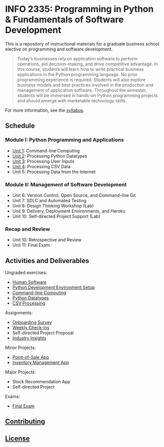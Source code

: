 # INFO 2335: Programming in Python & Fundamentals of Software Development

This is a repository of instructional materials for a graduate business school elective on programming and software development.

> Today’s businesses rely on application software to perform operations, aid decision-making, and drive competitive advantage. In this course, students will learn how to write practical business applications in the Python programming language. No prior programming experience is required. Students will also explore business models and best practices involved in the production and management of application software. Throughout the semester, students will be immersed in hands-on Python programming projects and should emerge with marketable technology skills.

For more information, see the [syllabus](/syllabus-20180530.pdf).

## Schedule

### Module I: Python Programming and Applications

  + [Unit 1](/units/unit-1/agenda.md): Command-line Computing
  + [Unit 2](/units/unit-2/agenda.md): Processing Python Datatypes
  + [Unit 3](/units/unit-3/agenda.md): Processing User Inputs
  + [Unit 4](/units/unit-4/agenda.md): Processing CSV Data
  + Unit 5: Processing Data from the Internet

### Module II: Management of Software Development

  + Unit 6: Version Control, Open Source, and Command-line Git
  + Unit 7: SDLC and Automated Testing
  + Unit 8: Design Thinking Workshop (Lab)
  + Unit 9: Delivery, Deployment Environments, and Heroku
  + Unit 10: Self-directed Project Support (Lab)

### Recap and Review

  + Unit 10: Retrospective and Review
  + Unit 11: Final Exam

## Activities and Deliverables

Ungraded exercises:

  + [Human Software](/exercises/human-software/exercise.md)
  + [Python Development Environment Setup](/exercises/dev-environment-setup/exercise.md)
  + [Command-line Computing](/exercises/command-line-computing/exercise.md)
  + [Python Datatypes](/exercises/python-datatypes/exercise.md)
  + [CSV Processing](/exercises/csv-processing/exercise.md)

Assignments:

  + [Onboarding Survey](https://goo.gl/forms/UhXUqDUVE0pgeQlK2)
  + [Weekly Check-ins](https://goo.gl/forms/6MiFYOcwBdDulp763)
  + Self-directed Project Proposal
  + [Industry Insights](/assignments/industry-insights/assignment.md)

Minor Projects:

  + [Point-of-Sale App](/projects/point-of-sale-app/project.md)
  + [Inventory Management App](/projects/inventory-app/project.md)

Major Projects:

  + Stock Recommendation App
  + Self-directed Project

Exams:

  + [Final Exam](/exams/final/exam.md)

## [Contributing](/CONTRIBUTING.md)

## [License](/LICENSE.md)

